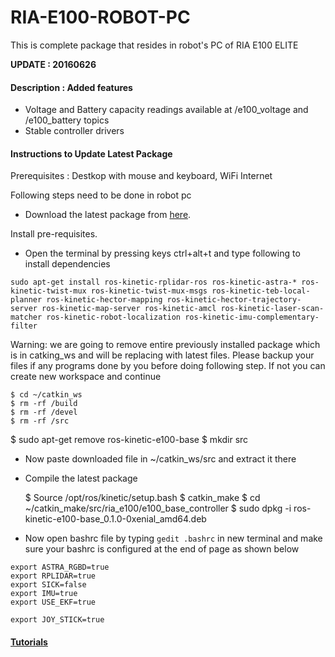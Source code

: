 # RIA-E100-ROBOT-PC
This is complete package that resides in robot's PC of RIA E100 ELITE

**UPDATE : 20160626**
#### Description : Added features 
- Voltage and Battery capacity readings available at /e100_voltage and /e100_battery topics
- Stable controller drivers

#### Instructions to Update Latest Package
Prerequisites : Destkop with mouse and keyboard, WiFi Internet

Following steps need to be done in robot pc
- Download the latest package from [here](https://github.com/gaitech-robotics/RIA-E100-ROBOT-PC/archive/master.zip).

Install pre-requisites.

- Open the terminal by pressing keys ctrl+alt+t and type following to install dependencies  
```
sudo apt-get install ros-kinetic-rplidar-ros ros-kinetic-astra-* ros-kinetic-twist-mux ros-kinetic-twist-mux-msgs ros-kinetic-teb-local-planner ros-kinetic-hector-mapping ros-kinetic-hector-trajectory-server ros-kinetic-map-server ros-kinetic-amcl ros-kinetic-laser-scan-matcher ros-kinetic-robot-localization ros-kinetic-imu-complementary-filter
```

Warning: we are going to remove entire previously installed package which is in catking_ws and will be replacing with latest files. Please backup your files if any programs done by you before doing following step. If not you can create new workspace and continue 

	$ cd ~/catkin_ws
	$ rm -rf /build
	$ rm -rf /devel
	$ rm -rf /src
  $ sudo apt-get remove ros-kinetic-e100-base
	$ mkdir src

- Now paste downloaded file in ~/catkin_ws/src and extract it there

- Compile the latest package

	$ Source  /opt/ros/kinetic/setup.bash
	$ catkin_make
  $ cd ~/catkin_make/src/ria_e100/e100_base_controller
  $ sudo dpkg -i ros-kinetic-e100-base_0.1.0-0xenial_amd64.deb

- Now open bashrc file by typing `gedit .bashrc` in new terminal and make sure your bashrc is configured at the end of page as shown below

```
export ASTRA_RGBD=true
export RPLIDAR=true
export SICK=false
export IMU=true
export USE_EKF=true

export JOY_STICK=true
```
#### [Tutorials](https://edu.gaitech.hk/ria_e100/demo-apps.html#demo-applications) 
